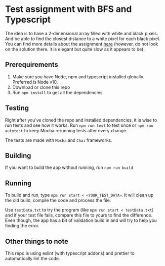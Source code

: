# Test assignment with BFS and Typescript

The idea is to have a 2-dimensional array filled with white and black pixels. And be able to find the closest distance to a white pixel for each black pixel. You can find more details about the assignment [here](http://code-jedi.chintanghate.me/2014/11/28/bitmap/) (however, do not look on the solution there. It is elegant but quite slow as it appears to be).

## Prerequirements

1. Make sure you have Node, npm and typescript installed globally. Preferred is Node v10.
2. Download or clone this repo
3. Run `npm install` to get all the dependencies

## Testing

Right after you've cloned the repo and installed dependencies, it is wise to run tests and see how it works. Run `npm run test` to test once or `npm run autotest` to keep Mocha rerunning tests after every change.

The tests are made with `Mocha` and `Chai` frameworks.

## Building

If you want to build the app without running, run `npm run build`

## Running

To build and run, type `npm run start < <YOUR_TEST_DATA>`. It will clean up the old build, compile the code and process the file. 

Use `testData.txt` to try the program (like `npm run start < testData.txt`) and if your test file fails, compare this file to yours to find the difference. Even though, the app has a bit of validation build in and will try to help you finding the error.

## Other things to note

This repo is using eslint (with typescript addons) and prettier to automatically lint the code.